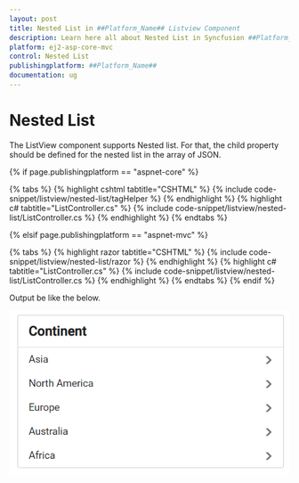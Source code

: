 ```yaml
---
layout: post
title: Nested List in ##Platform_Name## Listview Component
description: Learn here all about Nested List in Syncfusion ##Platform_Name## Listview component and more.
platform: ej2-asp-core-mvc
control: Nested List
publishingplatform: ##Platform_Name##
documentation: ug
---
```



# Nested List

The ListView component supports Nested list. For that, the child property should be defined for the nested list in the array of JSON.

{% if page.publishingplatform == "aspnet-core" %}

{% tabs %}
{% highlight cshtml tabtitle="CSHTML" %}
{% include code-snippet/listview/nested-list/tagHelper %}
{% endhighlight %}
{% highlight c# tabtitle="ListController.cs" %}
{% include code-snippet/listview/nested-list/ListController.cs %}
{% endhighlight %}
{% endtabs %}

{% elsif page.publishingplatform == "aspnet-mvc" %}

{% tabs %}
{% highlight razor tabtitle="CSHTML" %}
{% include code-snippet/listview/nested-list/razor %}
{% endhighlight %}
{% highlight c# tabtitle="ListController.cs" %}
{% include code-snippet/listview/nested-list/ListController.cs %}
{% endhighlight %}
{% endtabs %}
{% endif %}



Output be like the below.

![ASP .NET Core ListView - Nested List](./images/nestedlist.png)
